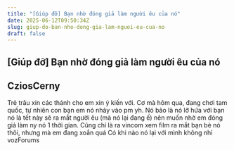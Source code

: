 ```yaml
---
title: "[Giúp đỡ] Bạn nhờ đóng giả làm người êu của nó"
date: 2025-06-12T09:50:34Z
slug: giup-do-ban-nho-dong-gia-lam-nguoi-eu-cua-no
draft: false
---
```


## [Giúp đỡ] Bạn nhờ đóng giả làm người êu của nó

## CziosCerny

Trẻ trâu xin các thánh cho em xin ý kiến với.
Cơ mà hôm qua, đang chơi tam quốc, tự nhiên con bạn em nó nhảy vào pm yh.
Nó bảo là nó lỡ hứa với bạn nó là tết này sẽ ra mắt người êu (mà nó lại đang ế) nên muốn nhờ em đóng giả làm ny nó 1 thời gian. Cũng chỉ là ra vincom xem film ra mắt bạn bè nó thôi, nhưng mà em đang xoắn quá 
Có khi nào nó lại với mình không nhỉ
vozForums​